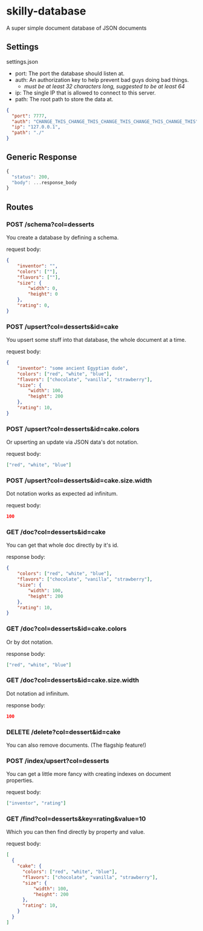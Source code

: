 # skilly-database

A super simple document database of JSON documents

## Settings

settings.json

- port: The port the database should listen at.
- auth: An authorization key to help prevent bad guys doing bad things.
  - *must be at least 32 characters long, suggested to be at least 64*
- ip: The single IP that is allowed to connect to this server.
- path: The root path to store the data at.

``` json
{
  "port": 7777,
  "auth": "CHANGE_THIS_CHANGE_THIS_CHANGE_THIS_CHANGE_THIS_CHANGE_THIS",
  "ip": "127.0.0.1",
  "path": "./"
}
```

## Generic Response

```js
{
  "status": 200,
  "body": ...response_body
}
```

## Routes

### POST /schema?col=desserts

You create a database by defining a schema.

request body:

``` json
{
    "inventor": "",
    "colors": [""],
    "flavors": [""],
    "size": {
        "width": 0,
        "height": 0
    },
    "rating": 0,
}
```

### POST /upsert?col=desserts&id=cake

You upsert some stuff into that database, the whole document at a time.

request body:

``` json
{
    "inventor": "some ancient Egyptian dude",
    "colors": ["red", "white", "blue"],
    "flavors": ["chocolate", "vanilla", "strawberry"],
    "size": {
        "width": 100,
        "height": 200
    },
    "rating": 10,
}
```

### POST /upsert?col=desserts&id=cake.colors

Or upserting an update via JSON data's dot notation.

request body:

``` json
["red", "white", "blue"]
```

### POST /upsert?col=desserts&id=cake.size.width

Dot notation works as expected ad infinitum.

request body:

``` json
100
```

### GET /doc?col=desserts&id=cake

You can get that whole doc directly by it's id.

response body:

``` json
{
    "colors": ["red", "white", "blue"],
    "flavors": ["chocolate", "vanilla", "strawberry"],
    "size": {
        "width": 100,
        "height": 200
    },
    "rating": 10,
}
```

### GET /doc?col=desserts&id=cake.colors

Or by dot notation.

response body:

``` json
["red", "white", "blue"]
```

### GET /doc?col=desserts&id=cake.size.width

Dot notation ad infinitum.

response body:

``` json
100
```

### DELETE /delete?col=dessert&id=cake

You can also remove documents. (The flagship feature!)

### POST /index/upsert?col=desserts

You can get a little more fancy with creating indexes on document properties.

request body:

``` json
["inventor", "rating"]
```

### GET /find?col=desserts&key=rating&value=10

Which you can then find directly by property and value.

request body:

``` json
[
  {
    "cake": {
      "colors": ["red", "white", "blue"],
      "flavors": ["chocolate", "vanilla", "strawberry"],
      "size": {
          "width": 100,
          "height": 200
      },
      "rating": 10,
    }
  }
]
```
